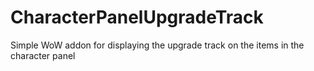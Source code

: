 # CharacterPanelUpgradeTrack
Simple WoW addon for displaying the upgrade track on the items in the character panel
